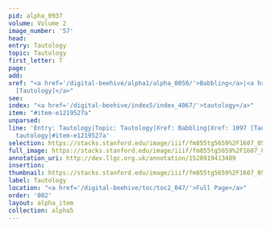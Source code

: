 ```yaml
---
pid: alpha_0937
volume: Volume 2
image_number: '57'
head: 
entry: Tautology
topic: Tautology
first_letter: T
page: 
add: 
xref: "<a href='/digital-beehive/alpha1/alpha_0050/'>Babbling</a>|<a href='/digital-beehive/toc/toc2_213/'>1097
  [Tautology]</a>"
see: 
index: "<a href='/digital-beehive/index5/index_4067/'>tautology</a>"
item: "#item-e1219527a"
unparsed: 
line: 'Entry: Tautology|Topic: Tautology|Xref: Babbling|Xref: 1097 [Tautology]|Index:
  tautology|#item-e1219527a'
selection: https://stacks.stanford.edu/image/iiif/fm855tg5659%2F1607_0524/325,2324,3132,369/full/0/default.jpg
full_image: https://stacks.stanford.edu/image/iiif/fm855tg5659%2F1607_0524/full/full/0/default.jpg
annotation_uri: http://dev.llgc.org.uk/annotation/1528919413409
insertion: 
thumbnail: https://stacks.stanford.edu/image/iiif/fm855tg5659%2F1607_0524/325,2324,600,180/250,/0/default.jpg
label: Tautology
location: "<a href='/digital-beehive/toc/toc2_047/'>Full Page</a>"
order: '002'
layout: alpha_item
collection: alpha5
---
```

